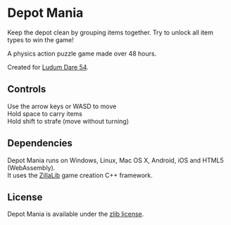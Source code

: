 Depot Mania
===========

Keep the depot clean by grouping items together.
Try to unlock all item types to win the game!

A physics action puzzle game made over 48 hours.

Created for [Ludum Dare 54](https://ldjam.com/events/ludum-dare/54/depot-mania).

## Controls
Use the arrow keys or WASD to move  
Hold space to carry items  
Hold shift to strafe (move without turning)

## Dependencies
Depot Mania runs on Windows, Linux, Mac OS X, Android, iOS and HTML5 (WebAssembly).  
It uses the [ZillaLib](https://github.com/schellingb/ZillaLib) game creation C++ framework.

## License
Depot Mania is available under the [zlib license](http://www.gzip.org/zlib/zlib_license.html).
